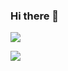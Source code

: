 ### Hi there 👋

<!--
**MrClean-code/MrClean-code** is a ✨ _special_ ✨ repository because its `README.md` (this file) appears on your GitHub profile.

Here are some ideas to get you started:

- 🔭 I’m currently working on ...
- 🌱 I’m currently learning ...
- 👯 I’m looking to collaborate on ...
- 🤔 I’m looking for help with ...
- 💬 Ask me about ...
- 📫 How to reach me: ...
- 😄 Pronouns: ...
- ⚡ Fun fact: ...
-->
<!-- [![Top Langs](https://github-readme-stats.vercel.app/api/top-langs/?username=MrClean-code&layout=full)](https://github.com/anuraghazra/github-readme-stats) -->

![](https://github-profile-summary-cards.vercel.app/api/cards/repos-per-language?username=MrClean-code&theme=solarized_dark)


![](https://github-profile-summary-cards.vercel.app/api/cards/profile-details?username=MrClean-code&theme=solarized_dark)
